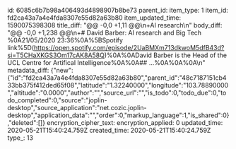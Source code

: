 id: 6085c6b7b98a406493d4898907b8be73
parent_id: 
item_type: 1
item_id: fd2ca43a7a4e4fda8307e55d82a63b80
item_updated_time: 1590075398308
title_diff: "@@ -0,0 +1,11 @@\n+AI research\n"
body_diff: "@@ -0,0 +1,238 @@\n+# David Barber: AI research and Big Tech %0A21/05/2020 23:36%0A%5BSpotify link%5D(https://open.spotify.com/episode/2UaBMXm713dkwoM5dfB43d?si=T5CHaXKGS3Om17cAK8A58Q)%0A%0ADavid Barber is the Head of the UCL Centre for Artifical Intelligence%0A%0A## ...%0A%0A%0A\n"
metadata_diff: {"new":{"id":"fd2ca43a7a4e4fda8307e55d82a63b80","parent_id":"48c7187151cb433bb375f412ded65f08","latitude":"1.32240000","longitude":"103.78890000","altitude":"0.0000","author":"","source_url":"","is_todo":0,"todo_due":0,"todo_completed":0,"source":"joplin-desktop","source_application":"net.cozic.joplin-desktop","application_data":"","order":0,"markup_language":1,"is_shared":0},"deleted":[]}
encryption_cipher_text: 
encryption_applied: 0
updated_time: 2020-05-21T15:40:24.759Z
created_time: 2020-05-21T15:40:24.759Z
type_: 13
